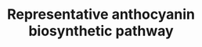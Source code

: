 ---
annotations:
- id: PW:0000522
  parent: classic metabolic pathway
  type: Pathway Ontology
  value: flavonoid biosynthetic pathway
authors:
- Bonohu
- Egonw
description: Representative anthocyanin biosynthetic pathway for red perilla (Perilla
  frutescens)
last-edited: 2023-06-29
organisms:
- Arabidopsis thaliana
redirect_from:
- /index.php/Pathway:WP5391
- /instance/WP5391
- /instance/WP5391_r126859
revision: r126859
schema-jsonld:
- '@context': https://schema.org/
  '@id': https://wikipathways.github.io/pathways/WP5391.html
  '@type': Dataset
  creator:
    '@type': Organization
    name: WikiPathways
  description: Representative anthocyanin biosynthetic pathway for red perilla (Perilla
    frutescens)
  keywords:
  - 4-Coumaroyl-CoA
  - 4CL
  - C4H
  - CHI
  - CHS
  - Cyanidin
  - DFR
  - DL-Phenylalanine
  - F3'H
  - F3H
  - Leucocyanidin
  - Naringenin
  - PAL1
  - dihydrokaempferol
  - dihydroquercetin
  license: CC0
  name: Representative anthocyanin biosynthetic pathway
seo: CreativeWork
title: Representative anthocyanin biosynthetic pathway
wpid: WP5391
---